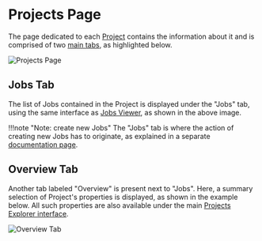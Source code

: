 # Projects Page

The page dedicated to each [Project](../projects.md) contains the information about it and is comprised of two [main tabs](../../ui/specific/tabs-navigator.md), as highlighted below.

![Projects Page](../../images/projects-page.png "Projects Page")

## Jobs Tab

The list of Jobs contained in the Project is displayed under the "Jobs" tab, using the same interface as [Jobs Viewer](viewer.md), as shown in the above image. 

!!!note "Note: create new Jobs"
    The "Jobs" tab is where the action of creating new Jobs has to originate, as explained in a separate [documentation page](../actions/create.md).

## Overview Tab

Another tab labeled "Overview" is present next to "Jobs". Here, a summary selection of Project's properties is displayed, as shown in the example below. All such properties are also available under the main [Projects Explorer interface](projects-explorer.md). 

![Overview Tab](../../images/overview-tab-projects.png "Overview Tab")
